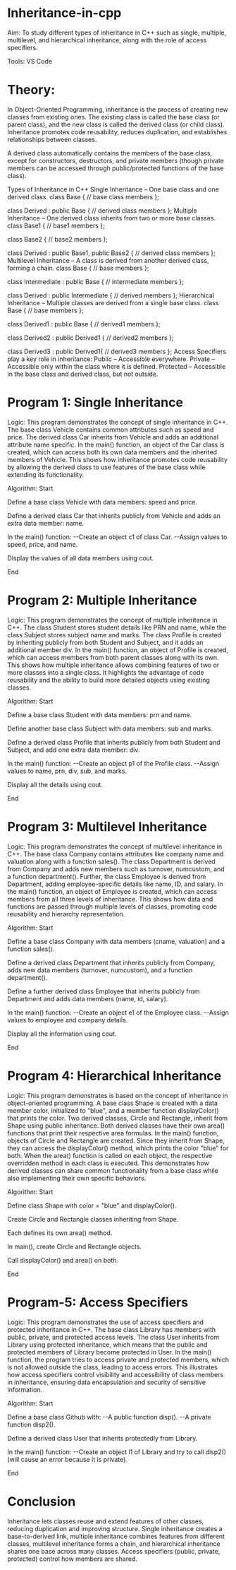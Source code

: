 # Inheritance-in-cpp
Aim: To study different types of inheritance in C++ such as single, multiple, multilevel, and hierarchical inheritance, along with the role of access specifiers.

Tools: VS Code

# Theory:
In Object-Oriented Programming, inheritance is the process of creating new classes from existing ones. The existing class is called the base class (or parent class), and the new class is called the derived class (or child class). Inheritance promotes code reusability, reduces duplication, and establishes relationships between classes.

A derived class automatically contains the members of the base class, except for constructors, destructors, and private members (though private members can be accessed through public/protected functions of the base class).

Types of Inheritance in C++
Single Inheritance – One base class and one derived class.
class Base {
    // base class members
};

class Derived : public Base {
    // derived class members
};
Multiple Inheritance – One derived class inherits from two or more base classes.
  class Base1 {
    // base1 members
};

class Base2 {
    // base2 members
};

class Derived : public Base1, public Base2 {
    // derived class members
};
Multilevel Inheritance – A class is derived from another derived class, forming a chain.
class Base {
    // base members
};

class Intermediate : public Base {
    // intermediate members
};

class Derived : public Intermediate {
    // derived members
};
Hierarchical Inheritance – Multiple classes are derived from a single base class.
class Base {
    // base members
};

class Derived1 : public Base {
    // derived1 members
};

class Derived2 : public Derived1 {
    // derived2 members
};

class Derived3 : public Derived1{
    // derived3 members
};
Access Specifiers play a key role in inheritance:
Public – Accessible everywhere.
Private – Accessible only within the class where it is defined.
Protected – Accessible in the base class and derived class, but not outside.
# Program 1: Single Inheritance
Logic:
This program demonstrates the concept of single inheritance in C++. The base class Vehicle contains common attributes such as speed and price. The derived class Car inherits from Vehicle and adds an additional attribute name specific. In the main() function, an object of the Car class is created, which can access both its own data members and the inherited members of Vehicle. This shows how inheritance promotes code reusability by allowing the derived class to use features of the base class while extending its functionality.

Algorithm:
Start

Define a base class Vehicle with data members: speed and price.

Define a derived class Car that inherits publicly from Vehicle and adds an extra data member: name.

In the main() function: --Create an object c1 of class Car. --Assign values to speed, price, and name.

Display the values of all data members using cout.

End

# Program 2: Multiple Inheritance
Logic:
This program demonstrates the concept of multiple inheritance in C++. The class Student stores student details like PRN and name, while the class Subject stores subject name and marks. The class Profile is created by inheriting publicly from both Student and Subject, and it adds an additional member div. In the main() function, an object of Profile is created, which can access members from both parent classes along with its own. This shows how multiple inheritance allows combining features of two or more classes into a single class. It highlights the advantage of code reusability and the ability to build more detailed objects using existing classes.

Algorithm:
Start

Define a base class Student with data members: prn and name.

Define another base class Subject with data members: sub and marks.

Define a derived class Profile that inherits publicly from both Student and Subject, and add one extra data member: div.

In the main() function: --Create an object p1 of the Profile class. --Assign values to name, prn, div, sub, and marks.

Display all the details using cout.

End

# Program 3: Multilevel Inheritance
Logic:
This program demonstrates the concept of multilevel inheritance in C++. The base class Company contains attributes like company name and valuation along with a function sales(). The class Department is derived from Company and adds new members such as turnover, numcustom, and a function department(). Further, the class Employee is derived from Department, adding employee-specific details like name, ID, and salary. In the main() function, an object of Employee is created, which can access members from all three levels of inheritance. This shows how data and functions are passed through multiple levels of classes, promoting code reusability and hierarchy representation.

Algorithm:
Start

Define a base class Company with data members (cname, valuation) and a function sales().

Define a derived class Department that inherits publicly from Company, adds new data members (turnover, numcustom), and a function department().

Define a further derived class Employee that inherits publicly from Department and adds data members (name, id, salary).

In the main() function: --Create an object e1 of the Employee class. --Assign values to employee and company details.

Display all the information using cout.

End

# Program 4: Hierarchical Inheritance
Logic:
This program demonstrates is based on the concept of inheritance in object-oriented programming. A base class Shape is created with a data member color, initialized to "blue", and a member function displayColor() that prints the color. Two derived classes, Circle and Rectangle, inherit from Shape using public inheritance. Both derived classes have their own area() functions that print their respective area formulas. In the main() function, objects of Circle and Rectangle are created. Since they inherit from Shape, they can access the displayColor() method, which prints the color "blue" for both. When the area() function is called on each object, the respective overridden method in each class is executed. This demonstrates how derived classes can share common functionality from a base class while also implementing their own specific behaviors.

Algorithm:
Start

Define class Shape with color = "blue" and displayColor().

Create Circle and Rectangle classes inheriting from Shape.

Each defines its own area() method.

In main(), create Circle and Rectangle objects.

Call displayColor() and area() on both.

End

# Program-5: Access Specifiers
Logic:
This program demonstrates the use of access specifiers and protected inheritance in C++. The base class Library has members with public, private, and protected access levels. The class User inherits from Library using protected inheritance, which means that the public and protected members of Library become protected in User. In the main() function, the program tries to access private and protected members, which is not allowed outside the class, leading to access errors. This illustrates how access specifiers control visibility and accessibility of class members in inheritance, ensuring data encapsulation and security of sensitive information.

Algorithm:
Start

Define a base class Github with: --A public function disp(). --A private function disp2().

Define a derived class User that inherits protectedly from Library.

In the main() function: --Create an object l1 of Library and try to call disp2() (will cause an error because it is private).

End

# Conclusion
Inheritance lets classes reuse and extend features of other classes, reducing duplication and improving structure. Single inheritance creates a base-to-derived link, multiple inheritance combines features from different classes, multilevel inheritance forms a chain, and hierarchical inheritance shares one base across many classes. Access specifiers (public, private, protected) control how members are shared.
